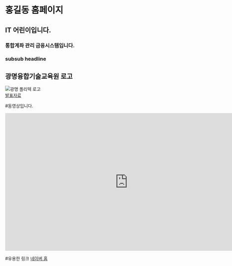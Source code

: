 # 홍길동 홈페이지
## IT 어린이입니다.
### 통합계좌 관리 금융시스템입니다.

### subsub headline
## 광명융합기술교육원 로고
![광명 폴리텍 로고](https://user-images.githubusercontent.com/100885980/156681488-e8804af6-6070-4cb6-9354-f8d6389872c6.png) <br>
[ 발표자료 ](/project.pptx) <br>

#동영상입니다.
<iframe width="790" height="444" src="https://www.youtube.com/embed/ChM7Fw0QMUI" title="YouTube video player" frameborder="0" allow="accelerometer; autoplay; clipboard-write; encrypted-media; gyroscope; picture-in-picture" allowfullscreen></iframe>

#유용한 링크
[네이버 홈](https://naver.com)
